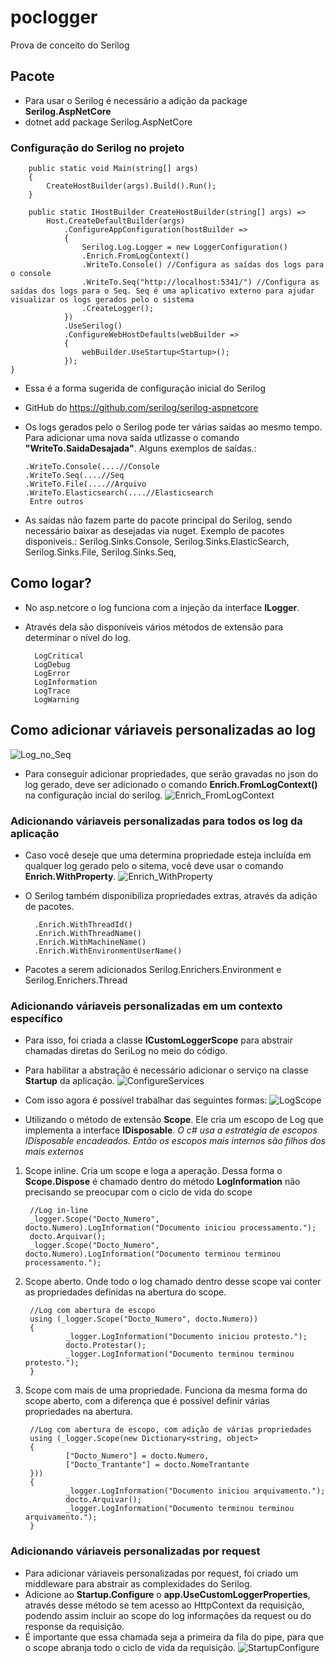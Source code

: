 # poclogger
Prova de conceito do Serilog

## Pacote
- Para usar o Serilog é necessário a adição da package **Serilog.AspNetCore**
- dotnet add package Serilog.AspNetCore

### Configuração do Serilog no projeto

        public static void Main(string[] args)
        {
            CreateHostBuilder(args).Build().Run();
        }

        public static IHostBuilder CreateHostBuilder(string[] args) =>
            Host.CreateDefaultBuilder(args)
                .ConfigureAppConfiguration(hostBuilder => 
                {
                    Serilog.Log.Logger = new LoggerConfiguration()
                    .Enrich.FromLogContext()
                    .WriteTo.Console() //Configura as saídas dos logs para o console
                    .WriteTo.Seq("http://localhost:5341/") //Configura as saídas dos logs para o Seq. Seq é uma aplicativo externo para ajudar visualizar os logs gerados pelo o sistema
                    .CreateLogger();
                })
                .UseSerilog()
                .ConfigureWebHostDefaults(webBuilder =>
                {
                    webBuilder.UseStartup<Startup>();
                });
    }
    
- Essa é a forma sugerida de configuração inicial do Serilog
- GitHub do https://github.com/serilog/serilog-aspnetcore 
- Os logs gerados pelo o Serilog pode ter várias saídas ao mesmo tempo. 
Para adicionar uma nova saída utlizasse o comando **"WriteTo.SaidaDesajada"**. Alguns exemplos de saídas.:

      .WriteTo.Console(....//Console
      .WriteTo.Seq(....//Seq
      .WriteTo.File(....//Arquivo 
      .WriteTo.Elasticsearch(....//Elasticsearch
       Entre outros
- As saídas não fazem parte do pacote principal do Serilog, sendo necessário baixar as desejadas via nuget. Exemplo de pacotes disponiveis.:
Serilog.Sinks.Console, 
Serilog.Sinks.ElasticSearch, 
Serilog.Sinks.File, 
Serilog.Sinks.Seq, 

## Como logar?
- No asp.netcore o log funciona com a injeção da interface **ILogger**.
- Através dela são disponíveis vários métodos de extensão para determinar o nível do log.

        LogCritical
        LogDebug
        LogError
        LogInformation
        LogTrace
        LogWarning

## Como adicionar váriaveis personalizadas ao log
![Log_no_Seq](/Images/Log_no_Seq.png)

- Para conseguir adicionar propriedades, que serão gravadas no json do log gerado, deve ser adicionado o comando **Enrich.FromLogContext()** na configuração incial do serilog.
![Enrich_FromLogContext](/Images/Enrich_FromLogContext.png)

       
### Adicionando váriaveis personalizadas para todos os log da aplicação
- Caso você deseje que uma determina propriedade esteja incluída em qualquer log gerado pelo o sitema, você deve usar o comando **Enrich.WithProperty**.
![Enrich_WithProperty](/Images/Enrich_WithProperty.png)
- O Serilog também disponibiliza propriedades extras, através da adição de pacotes.

        .Enrich.WithThreadId()
        .Enrich.WithThreadName()
        .Enrich.WithMachineName()
        .Enrich.WithEnvironmentUserName()        
- Pacotes a serem adicionados Serilog.Enrichers.Environment e Serilog.Enrichers.Thread    

### Adicionando váriaveis personalizadas em um contexto específico
- Para isso, foi criada a classe **ICustomLoggerScope** para abstrair chamadas diretas do SeriLog no meio do código.
- Para habilitar a abstração é necessário adicionar o serviço na classe **Startup** da aplicação.
![ConfigureServices](/Images/ConfigureServices.png)
- Com isso agora é possível trabalhar das seguintes formas:
![LogScope](/Images/LogScope.png)

- Utilizando o método de extensão **Scope**. Ele cria um escopo de Log que implementa a interface **IDisposable**. 
*O c# usa a estratégia de escopos IDisposable encadeados. Então os escopos mais internos são filhos dos mais externos*        
1. Scope inline. Cria um scope e loga a aperação. Dessa forma o **Scope.Dispose** é chamado dentro do método **LogInformation** não precisando se preocupar com o ciclo de vida do scope

        //Log in-line
        _logger.Scope("Docto_Numero", docto.Numero).LogInformation("Documento iniciou processamento.");
        docto.Arquivar();
        _logger.Scope("Docto_Numero", docto.Numero).LogInformation("Documento terminou terminou processamento.");
        
2. Scope aberto. Onde todo o log chamado dentro desse scope vai conter as propriedades definidas na abertura do scope.

        //Log com abertura de escopo
        using (_logger.Scope("Docto_Numero", docto.Numero))
        {
                _logger.LogInformation("Documento iniciou protesto.");
                docto.Protestar();
                _logger.LogInformation("Documento terminou terminou protesto.");
        }

3. Scope com mais de uma propriedade. Funciona da mesma forma do scope aberto, com a diferença que é possível definir várias propriedades na abertura.

        //Log com abertura de escopo, com adição de várias propriedades
        using (_logger.Scope(new Dictionary<string, object>
        {
                ["Docto_Numero"] = docto.Numero,
                ["Docto_Trantante"] = docto.NomeTrantante
        }))
        {
                _logger.LogInformation("Documento iniciou arquivamento.");
                docto.Arquivar();
                _logger.LogInformation("Documento terminou terminou arquivamento.");
        }        

### Adicionando váriaveis personalizadas por request

- Para adicionar váriaveis personalizadas por request, foi criado um middleware para abstrair as complexidades do Serilog.
- Adicione ao **Startup.Configure** o **app.UseCustomLoggerProperties**, através desse método se tem acesso ao HttpContext da requisição, podendo assim incluir ao scope do log informações da request ou do response da requisição.
- É importante que essa chamada seja a primeira da fila do pipe, para que o scope abranja todo o ciclo de vida da requisição.
![StartupConfigure](/Images/StartupConfigure.png)



